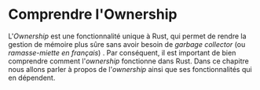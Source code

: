 # Comprendre l'Ownership

L'*Ownership* est une fonctionnalité unique à Rust, qui permet de rendre la gestion de mémoire plus sûre sans avoir besoin de *garbage collector* (ou *ramasse-miette en français*) . Par conséquent, il est important de bien comprendre comment l'*ownership*  fonctionne dans Rust. Dans ce chapitre nous allons parler à propos de l'*ownership* ainsi que ses fonctionnalités qui en dépendent. 
